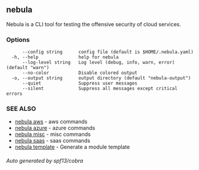 ## nebula

Nebula is a CLI tool for testing the offensive security of cloud services.

### Options

```
      --config string      config file (default is $HOME/.nebula.yaml)
  -h, --help               help for nebula
      --log-level string   Log level (debug, info, warn, error) (default "warn")
      --no-color           Disable colored output
  -o, --output string      output directory (default "nebula-output")
      --quiet              Suppress user messages
      --silent             Suppress all messages except critical errors
```

### SEE ALSO

* [nebula aws](nebula_aws.md)	 - aws commands
* [nebula azure](nebula_azure.md)	 - azure commands
* [nebula misc](nebula_misc.md)	 - misc commands
* [nebula saas](nebula_saas.md)	 - saas commands
* [nebula template](nebula_template.md)	 - Generate a module template

###### Auto generated by spf13/cobra
